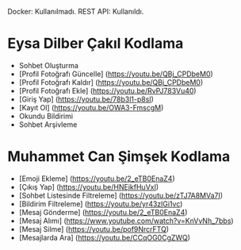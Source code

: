Docker: Kullanılmadı.
REST API: Kullanıldı.

# Eysa Dilber Çakıl Kodlama #
- Sohbet Oluşturma
- [Profil Fotoğrafı Güncelle] (https://youtu.be/QBj_CPDbeM0)
- [Profil Fotoğrafı Kaldır] (https://youtu.be/QBj_CPDbeM0)
- [Profil Fotoğrafı Ekle] (https://youtu.be/RvPJ783Vu40)
- [Giriş Yap] (https://youtu.be/78b3l1-p8sI)
- [Kayıt Ol] (https://youtu.be/OWA3-FmscgM)
- Okundu Bildirimi
- Sohbet Arşivleme


# Muhammet Can Şimşek Kodlama #
- [Emoji Ekleme] (https://youtu.be/2_eTB0EnaZ4)
- [Çıkış Yap] (https://youtu.be/HNEjkfHuVxI)
- [Sohbet Listesinde Filtreleme] (https://youtu.be/zTJ7A8MVa7I)
- [Bildirim Filtreleme] (https://youtu.be/yr43zlGi1vc)
- [Mesaj Gönderme] (https://youtu.be/2_eTB0EnaZ4)
- [Mesaj Alımı] (https://www.youtube.com/watch?v=KnVvNh_7bbs)
- [Mesaj Silme] (https://youtu.be/pof9NrcrFTQ)
- [Mesajlarda Ara] (https://youtu.be/CCqOG0CgZWQ)
